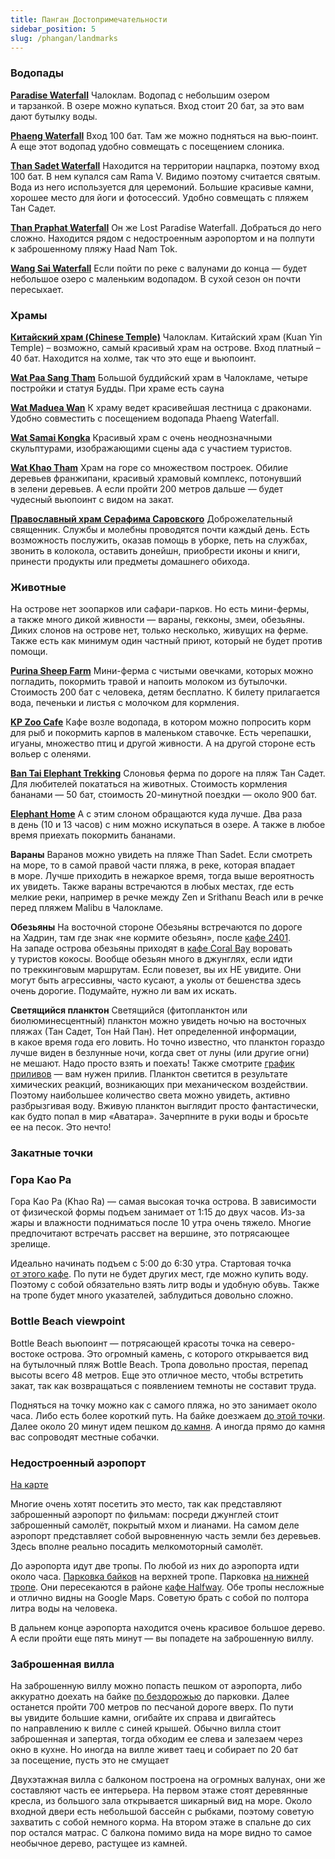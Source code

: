 ```yaml
---
title: Панган Достопримечательности
sidebar_position: 5
slug: /phangan/landmarks
---
```



### Водопады

[**Paradise Waterfall**](https://goo.gl/maps/Zjjf7hutyeohY9wo7) Чалоклам. Водопад с небольшим озером и тарзанкой. В озере можно купаться. Вход стоит 20 бат, за это вам дают бутылку воды.

[**Phaeng Waterfall**](https://goo.gl/maps/U4LvhX197xyfNYhd8) Вход 100 бат. Там же можно подняться на вью-поинт. А еще этот водопад удобно совмещать с посещением слоника.

[**Than Sadet Waterfall**](https://goo.gl/maps/P9TrCDNwoGWAzeZf9) Находится на территории нацпарка, поэтому вход 100 бат. В нем купался сам Rama V. Видимо поэтому считается святым. Вода из него используется для церемоний. Большие красивые камни, хорошее место для йоги и фотосессий. Удобно совмещать с пляжем Тан Садет.

[**Than Praphat Waterfall**](https://goo.gl/maps/H9cgNBcFCjimcraS8) Он же Lost Paradise Waterfall. Добраться до него сложно. Находится рядом с недостроенным аэропортом и на полпути к заброшенному пляжу Haad Nam Tok.

[**Wang Sai Waterfall**](https://goo.gl/maps/8aRRdq7BJRzZ5dzC8) Если пойти по реке с валунами до конца — будет небольшое озеро с маленьким водопадом. В сухой сезон он почти пересыхает.

### Храмы

[**Китайский храм (Chinese Temple)**](https://goo.gl/maps/zp3qTRbnAZ1dqLeK8) Чалоклам. Китайский храм (Kuan Yin Temple) – возможно, самый красивый храм на острове. Вход платный – 40 бат. Находится на холме, так что это еще и вьюпоинт.

[**Wat Paa Sang Tham**](https://goo.gl/maps/AaQZ1EMNKAFZL7h27) Большой буддийский храм в Чалокламе, четыре постройки и статуя Будды. При храме есть сауна

[**Wat Maduea Wan**](https://goo.gl/maps/1tnBg9tbdjXbUiuf8) К храму ведет красивейшая лестница с драконами. Удобно совместить с посещением водопада Phaeng Waterfall.

[**Wat Samai Kongka**](https://goo.gl/maps/27rH5K3L87Syvr6f7) Красивый храм с очень неоднозначными скульптурами, изображающими сцены ада с участием туристов.

[**Wat Khao Tham**](https://goo.gl/maps/XbuzaxsesBxANzYo6) Храм на горе со множеством построек. Обилие деревьев франжипани, красивый храмовый комплекс, потонувший в зелени деревьев. А если пройти 200 метров дальше — будет чудесный вьюпоинт с видом на закат.

[**Православный храм Серафима Саровского**](https://goo.gl/maps/Hbpy3wWfeTZPPMv68) Доброжелательный священник. Службы и молебны проводятся почти каждый день. Есть возможность послужить, оказав помощь в уборке, петь на службах, звонить в колокола, оставить донейшн, приобрести иконы и книги, принести продукты или предметы домашнего обихода.
   
### Животные

На острове нет зоопарков или сафари-парков. Но есть мини-фермы, а также много дикой живности — вараны, гекконы, змеи, обезьяны. Диких слонов на острове нет, только несколько, живущих на ферме. Также есть как минимум один частный приют, который не будет против помощи.

[**Purina Sheep Farm**](https://goo.gl/maps/aheS47v7QaNzdDGK8) Мини-ферма с чистыми овечками, которых можно погладить, покормить травой и напоить молоком из бутылочки. Стоимость 200 бат с человека, детям бесплатно. К билету прилагается вода, печеньки и листья с молочком для кормления.

[**KP Zoo Cafe**](https://goo.gl/maps/bs122And7puEnoCv7) Кафе возле водопада, в котором можно попросить корм для рыб и покормить карпов в маленьком ставочке. Есть черепашки, игуаны, множество птиц и другой живности. А на другой стороне есть вольер с оленями.

[**Ban Tai Elephant Trekking**](https://goo.gl/maps/LuQ62CTXzxNtGG1X9) Слоновья ферма по дороге на пляж Тан Садет. Для любителей покататься на животных. Стоимость кормления бананами — 50 бат, стоимость 20-минутной поездки — около 900 бат.

[**Elephant Home**](https://g.page/the-elephant-home-koh-phangan) А с этим слоном обращаются куда лучше. Два раза в день (10 и 13 часов) с ним можно искупаться в озере. А также в любое время приехать покормить бананами.

**Вараны** Варанов можно увидеть на пляже Than Sadet. Если смотреть на море, то в самой правой части пляжа, в реке, которая впадает в море. Лучше приходить в нежаркое время, тогда выше вероятность их увидеть. Также вараны встречаются в любых местах, где есть мелкие реки, например в речке между Zen и Srithanu Beach или в речке перед пляжем Malibu в Чалокламе.

**Обезьяны** На восточной стороне Обезьяны встречаются по дороге на Хадрин, там где знак «не кормите обезьян», после [кафе 2401](https://goo.gl/maps/nSX4SGyQmsbHQznU8). На западе острова обезьяны приходят в [кафе Coral Bay](https://www.google.ru/maps/place/Coral+Bay+Bar/@9.7977935,100.0132888,18z/data=!4m5!3m4!1s0x3055024aaf0b018f:0xeea7b6d2d24840be!8m2!3d9.7973381!4d100.0141058?hl=ru) воровать у туристов кокосы. Вообще обезьян много в джунглях, если идти по треккинговым маршрутам. Если повезет, вы их НЕ увидите. Они могут быть агрессивны, часто кусают, а уколы от бешенства здесь очень дорогие. Подумайте, нужно ли вам их искать.

**Светящийся планктон** Светящийся (фитопланктон или биолюминесцентный) планктон можно увидеть ночью на восточных пляжах (Тан Садет, Тон Най Пан). Нет определенной информации, в какое время года его ловить. Но точно известно, что планктон гораздо лучше виден в безлунные ночи, когда свет от луны (или другие огни) не мешают. Надо просто взять и поехать! Также смотрите [график приливов](https://www.tide-forecast.com/locations/Ko-Pha-Ngan/tides/latest) — вам нужен прилив. Планктон светится в результате химических реакций, возникающих при механическом воздействии. Поэтому наибольшее количество света можно увидеть, активно разбрызгивая воду. Вживую планктон выглядит просто фантастически, как будто попал в мир «Аватара». Зачерпните в руки воды и бросьте ее на песок. Это нечто!

### Закатные точки

### Гора Као Ра

Гора Као Ра (Khao Ra) — самая высокая точка острова. В зависимости от физической формы подъем занимает от 1:15 до двух часов. Из-за жары и влажности подниматься после 10 утра очень тяжело. Многие предпочитают встречать рассвет на вершине, это потрясающее зрелище.

Идеально начинать подъем с 5:00 до 6:30 утра. Стартовая точка [от этого кафе](https://goo.gl/maps/J9PnQGotbPx3XTko7). По пути не будет других мест, где можно купить воду. Поэтому с собой обязательно взять литр воды и удобную обувь. Также на тропе будет много указателей, заблудиться довольно сложно.

<!-- ![Kaora](../../static/img/kaora1.jpg)
![Kaora](../../static/img/kaora2.jpg)
![Kaora](../../static/img/kaora3.jpg) -->

### Bottle Beach viewpoint

Bottle Beach вьюпоинт — потрясающей красоты точка на северо-востоке острова. Это огромный камень, с которого открывается вид на бутылочный пляж Bottle Beach. Тропа довольно простая, перепад высоты всего 48 метров. Еще это отличное место, чтобы встретить закат, так как возвращаться с появлением темноты не составит труда.

Подняться на точку можно как с самого пляжа, но это занимает около часа. Либо есть более короткий путь. На байке доезжаем [до этой точки](https://goo.gl/maps/iTSJhxAypQxj6oJN7). Далее около 20 минут идем пешком [до камня](https://goo.gl/maps/fLGMkPSMTiMNm7TeA). А иногда прямо до камня вас сопроводят местные собачки.
<!-- 
![Bottle Beach](../../static/img/bottle1.jpg)
![Bottle Beach](../../static/img/bottle2.jpg)
![Bottle Beach](../../static/img/bottle3.jpg) -->

### Недостроенный аэропорт

[На карте](https://goo.gl/maps/X7FAeZSReHXFPxmJ6)

Многие очень хотят посетить это место, так как представляют заброшенный аэропорт по фильмам: посреди джунглей стоит заброшенный самолёт, покрытый мхом и лианами. На самом деле аэропорт представляет собой выровненную часть земли без деревьев. Здесь вполне реально посадить мелкомоторный самолёт.

До аэропорта идут две тропы. По любой из них до аэропорта идти около часа. [Парковка байков](https://goo.gl/maps/jojWKbK54FXwwtpW6) на верхней тропе. Парковка [на нижней тропе](https://goo.gl/maps/GkN9iwJftfx29Ny79). Они пересекаются в районе [кафе Halfway](https://goo.gl/maps/CiKzpQhtHSdz7XRZ8). Обе тропы несложные и отлично видны на Google Maps. Советую брать с собой по полтора литра воды на человека.

В дальнем конце аэропорта находится очень красивое большое дерево. А если пройти еще пять минут — вы попадете на заброшенную виллу.

<!-- ![Airport](../../static/img/airport1.jpg)
![Airport](../../static/img/airport2.jpg)
![Airport](../../static/img/airport3.jpg) -->

### Заброшенная вилла

На заброшенную виллу можно попасть пешком от аэропорта, либо аккуратно доехать на байке [по бездорожью](https://goo.gl/maps/EMo1vTVEGwNBp6F78) до парковки. Далее останется пройти 700 метров по песчаной дороге вверх. По пути вы увидите большие камни, огибайте их справа и двигайтесь по направлению к вилле с синей крышей. Обычно вилла стоит заброшенная и запертая, тогда обходим ее слева и залезаем через окно в кухне. Но иногда на вилле живет таец и собирает по 20 бат за посещение, пусть это не смущает

Двухэтажная вилла с балконом построена на огромных валунах, они же составляют часть ее интерьера. На первом этаже стоят деревянные кресла, из большого зала открывается шикарный вид на море. Около входной двери есть небольшой бассейн с рыбками, поэтому советую захватить с собой немного корма. На втором этаже в спальне до сих пор остался матрас. С балкона помимо вида на море видно то самое необычное дерево, растущее из камней.

<!-- ![Villa](../../static/img/villa1.jpg)
![Villa](../../static/img/villa2.jpg)
![Villa](../../static/img/villa3.jpg) -->